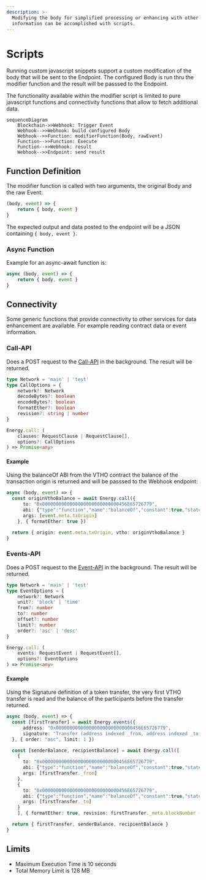 ```yaml
---
description: >-
  Modifying the body for simplified processing or enhancing with other
  information can be accomplished with scripts.
---
```


# Scripts

Running custom javascript snippets support a custom modification of the body that will be sent to the Endpoint. The configured Body is run thru the modifier function and the result will be passsed to the Endpoint.

The functionality available within the modifier script is limited to pure javascript functions and connectivity functions that allow to fetch additional data.

```mermaid
sequenceDiagram
    Blockchain->>Webhook: Trigger Event
    Webhook-->>Webhook: build configured Body
    Webhook-->>Function: modifierFunction(Body, rawEvent)
    Function-->>Function: Execute
    Function-->>Webhook: result
    Webhook-->>Endpoint: send result

```

## Function Definition

The modifier function is called with two arguments, the original Body and the raw Event:

```javascript
(body, event) => {
    return { body, event }
}
```

The expected output and data posted to the endpoint will be a JSON containing `{ body, event }`.

### Async Function

Example for an async-await function is:

```javascript
async (body, event) => {
    return { body, event }
}
```

## Connectivity

Some generic functions that provide connectivity to other services for data enhancement are available. For example reading contract data or event information.

### Call-API

Does a POST request to the [Call-API](../../../read-data-from-smart-contracts/) in the background. The result will be returned.

```typescript
type Network = 'main' | 'test'
type CallOptions = {
    network?: Network
    decodeBytes?: boolean
    encodeBytes?: boolean
    formatEther?: boolean
    revision?: string | number
}

Energy.call: (
    clauses: RequestClause | RequestClause[],
    options?: CallOptions
) => Promise<any>
```

#### Example

Using the balanceOf ABI from the VTHO contract the balance of the transaction origin is returned and will be passsed to the Webhook endpoint:

```typescript
async (body, event) => {
  const originVthoBalance = await Energy.call({
      to: "0x0000000000000000000000000000456E65726779",
      abi: {"type":"function","name":"balanceOf","constant":true,"stateMutability":"view","payable":false,"inputs":[{"type":"address","name":"owner"}],"outputs":[{"type":"uint256"}]},
      args: [event.meta.txOrigin]
    }, { formatEther: true })

  return { origin: event.meta.txOrigin, vtho: originVthoBalance }
}
```

### Events-API

Does a POST request to the [Event-API](../../../../coding/by-language/python/read-events-on-every-new-block.md) in the background. The result will be returned.

```typescript
type Network = 'main' | 'test'
type EventOptions = {
    network?: Network
    unit?: 'block' | 'time'
    from?: number
    to?: number
    offset?: number
    limit?: number
    order?: 'asc' | 'desc'
}

Energy.call: (
    events: RequestEvent | RequestEvent[],
    options?: EventOptions
) => Promise<any>
```

#### Example

Using the Signature definition of a token transfer, the very first VTHO transfer is read and the  balance of the participants before the transfer returned.

```typescript
async (body, event) => {
  const [firstTransfer] = await Energy.events({
      address: "0x0000000000000000000000000000456E65726779",
      signature: "Transfer (address indexed _from, address indexed _to, uint256 _value)"
  }, { order: "asc", limit: 1 })

  const [senderBalance, recipientBalance] = await Energy.call([
    {
      to: "0x0000000000000000000000000000456E65726779",
      abi: {"type":"function","name":"balanceOf","constant":true,"stateMutability":"view","payable":false,"inputs":[{"type":"address","name":"owner"}],"outputs":[{"type":"uint256",name:"vtho"}]},
      args: [firstTransfer._from]
    },
    {
      to: "0x0000000000000000000000000000456E65726779",
      abi: {"type":"function","name":"balanceOf","constant":true,"stateMutability":"view","payable":false,"inputs":[{"type":"address","name":"owner"}],"outputs":[{"type":"uint256",name:"vtho"}]},
      args: [firstTransfer._to]
    }
    ], { formatEther: true, revision: firstTransfer._meta.blockNumber - 1 })

  return { firstTransfer, senderBalance, recipientBalance }
}
```

## Limits

* Maximum Execution Time is 10 seconds
* Total Memory Limit is 128 MB



